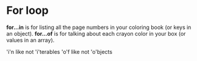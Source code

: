 # For loop

**for...in** is for listing all the page numbers in your coloring book (or keys in an object).
**for...of** is for talking about each crayon color in your box (or values in an array).

'i'n like not 'i'terables
'o'f like not 'o'bjects